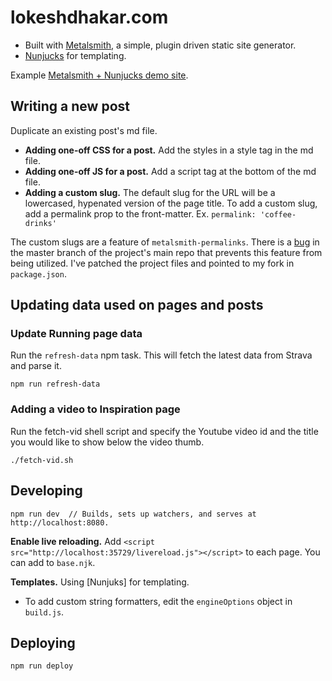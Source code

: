 # lokeshdhakar.com

- Built with [Metalsmith](http://www.metalsmith.io/), a simple, plugin driven static site generator.
- [Nunjucks](https://mozilla.github.io/nunjucks/templating.html) for templating. 

Example [Metalsmith + Nunjucks demo site](https://github.com/voorhoede/demo-metalsmith-nunjucks).

## Writing a new post

Duplicate an existing post's md file.

- **Adding one-off CSS for a post.** Add the styles in a style tag in the md file.
- **Adding one-off JS for a post.** Add a script tag at the bottom of the md file.
- **Adding a custom slug.** The default slug for the URL will be a lowercased, hypenated version of the page title. To add a custom slug, add a permalink prop to the front-matter. Ex. `permalink: 'coffee-drinks'`

The custom slugs are a feature of `metalsmith-permalinks`. There is a [bug](https://github.com/segmentio/metalsmith-permalinks/issues/81) in the master branch of the project's main repo that prevents this feature from being utilized. I've patched the project files and pointed to my fork in `package.json`.


## Updating data used on pages and posts

### Update Running page data

Run the `refresh-data` npm task. This will fetch the latest data from Strava and parse it.

```
npm run refresh-data
``` 


### Adding a video to Inspiration page

Run the fetch-vid shell script and specify the Youtube video id and the title you would 
like to show below the video thumb.
```
./fetch-vid.sh
```

## Developing

```
npm run dev  // Builds, sets up watchers, and serves at http://localhost:8080.
```

**Enable live reloading.** Add `<script src="http://localhost:35729/livereload.js"></script>` to 
each page. You can add to `base.njk`.

**Templates.** Using [Nunjuks] for templating.
- To add custom string formatters, edit the `engineOptions` object in `build.js`.

## Deploying

```
npm run deploy
```
